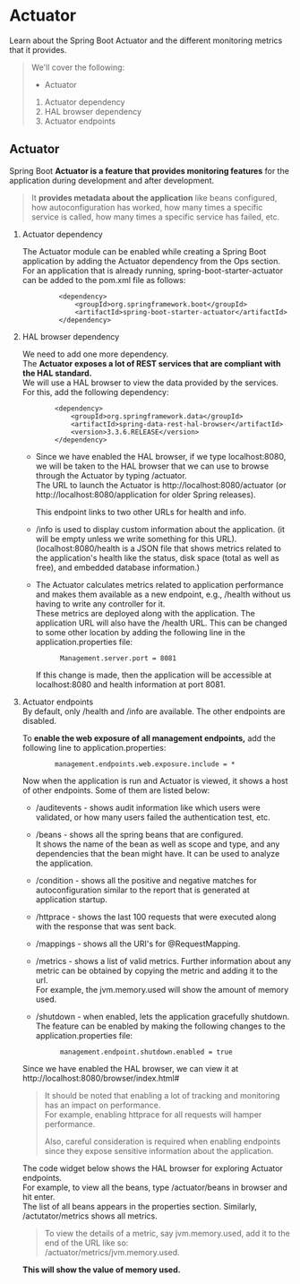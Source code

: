 # Actuator

Learn about the Spring Boot Actuator and the different monitoring metrics that it provides.

> We'll cover the following:
>
> - Actuator
>
> 1. Actuator dependency
> 2. HAL browser dependency
> 3. Actuator endpoints

## Actuator

Spring Boot **Actuator is a feature that provides monitoring features** for the application during development and after development.

> It **provides metadata about the application** like beans configured, how autoconfiguration has worked, how many times a specific service is called, how many times a specific service has failed, etc.

1.  Actuator dependency

    The Actuator module can be enabled while creating a Spring Boot application by adding the Actuator dependency from the Ops section.  
     For an application that is already running, spring-boot-starter-actuator can be added to the pom.xml file as follows:

                 <dependency>
                     <groupId>org.springframework.boot</groupId>
                     <artifactId>spring-boot-starter-actuator</artifactId>
                 </dependency>

2.  HAL browser dependency

    We need to add one more dependency.  
     The **Actuator exposes a lot of REST services that are compliant with the HAL standard.**  
     We will use a HAL browser to view the data provided by the services.  
     For this, add the following dependency:

                <dependency>
                    <groupId>org.springframework.data</groupId>
                    <artifactId>spring-data-rest-hal-browser</artifactId>
                    <version>3.3.6.RELEASE</version>
                </dependency>

    - Since we have enabled the HAL browser, if we type localhost:8080, we will be taken to the HAL browser that we can use to browse through the Actuator by typing /actuator.  
       The URL to launch the Actuator is http://localhost:8080/actuator (or http://localhost:8080/application for older Spring releases).

      This endpoint links to two other URLs for health and info.

    - /info is used to display custom information about the application. (it will be empty unless we write something for this URL).  
       (localhost:8080/health is a JSON file that shows metrics related to the application's health like the status, disk space (total as well as free), and embedded database information.)
    - The Actuator calculates metrics related to application performance and makes them available as a new endpoint, e.g., /health without us having to write any controller for it.  
       These metrics are deployed along with the application. The application URL will also have the /health URL. This can be changed to some other location by adding the following line in the application.properties file:

                Management.server.port = 8081

      If this change is made, then the application will be accessible at localhost:8080 and health information at port 8081.

3.  Actuator endpoints  
    By default, only /health and /info are available. The other endpoints are disabled.

    To **enable the web exposure of all management endpoints,** add the following line to application.properties:

                management.endpoints.web.exposure.include = *

    Now when the application is run and Actuator is viewed, it shows a host of other endpoints. Some of them are listed below:

    - /auditevents - shows audit information like which users were validated, or how many users failed the authentication test, etc.
    - /beans - shows all the spring beans that are configured.  
       It shows the name of the bean as well as scope and type, and any dependencies that the bean might have. It can be used to analyze the application.
    - /condition - shows all the positive and negative matches for autoconfiguration similar to the report that is generated at application startup.
    - /httprace - shows the last 100 requests that were executed along with the response that was sent back.
    - /mappings - shows all the URI's for @RequestMapping.
    - /metrics - shows a list of valid metrics. Further information about any metric can be obtained by copying the metric and adding it to the url.  
       For example, the jvm.memory.used will show the amount of memory used.
    - /shutdown - when enabled, lets the application gracefully shutdown.  
       The feature can be enabled by making the following changes to the application.properties file:

                management.endpoint.shutdown.enabled = true

    Since we have enabled the HAL browser, we can view it at http://localhost:8080/browser/index.html#

    > It should be noted that enabling a lot of tracking and monitoring has an impact on performance.  
    >  For example, enabling httprace for all requests will hamper performance.
    >
    > Also, careful consideration is required when enabling endpoints since they expose sensitive information about the application.

    The code widget below shows the HAL browser for exploring Actuator endpoints.  
     For example, to view all the beans, type /actuator/beans in browser and hit enter.  
     The list of all beans appears in the properties section. Similarly, /actutator/metrics shows all metrics.

    > To view the details of a metric, say jvm.memory.used, add it to the end of the URL like so:  
    >  /actuator/metrics/jvm.memory.used.

    **This will show the value of memory used.**
